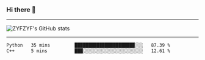 ### Hi there 👋

-------

<!--

- 🔭 I’m currently working on ...
- 🌱 I’m currently learning Rust
- 👯 I’m looking to collaborate on ...
- 🤔 I’m looking for help with ...
- 💬 Ask me about ...
- 📫 How to reach me: ...
- 😄 Pronouns: ...
- ⚡ Fun fact: ...

-------
-->

![ZYFZYF's GitHub stats](https://github-readme-stats.vercel.app/api?username=ZYFZYF)


-------

<!--START_SECTION:waka-->

```txt
Python   35 mins         ██████████████████████░░░   87.39 %
C++      5 mins          ███░░░░░░░░░░░░░░░░░░░░░░   12.61 %
```

<!--END_SECTION:waka-->


